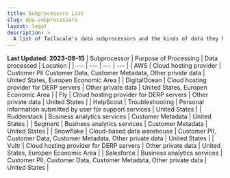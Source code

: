 ```yaml
---
title: Subprocessors List
slug: dpa-subprocessors
layout: legal
description: >
  A list of Tailscale's data subprocessors and the kinds of data they handle.
---
```


**Last Updated: 2023-08-15**
| Subprocessor | Purpose of Processing | Data processed | Location |
| --- | --- | --- | --- |
| AWS | Cloud hosting provider | Customer PII Customer Data, Customer Metadata, Other private data | United States, Europen Economic Area |
| DigitalOcean | Cloud hosting provider for DERP servers | Other private data | United States, Europen Economic Area |
| Fly | Cloud hosting provider for DERP servers | Other private data | United States |
| HelpScout | Troubleshooting | Personal information submitted by user for support services | United States |
| Rudderstack | Business analytics services | Customer Metadata | United States |
| Segment | Business analytics services | Customer Metadata | United States |
| Snowflake | Cloud-based data warehouse | Customer PII, Customer Data, Customer Metadata, Other private data | United States |
| Vultr | Cloud hosting provider for DERP servers | Other private data | United States, Europen Economic Area |
| Salesforce | Business analytics services | Customer PII, Customer Data, Customer Metadata, Other private data | United States |
